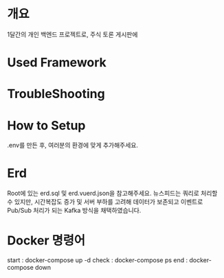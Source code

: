 # 개요
1달간의 개인 백엔드 프로젝트로, 주식 토론 게시판에

# Used Framework


# TroubleShooting




# How to Setup
.env를 만든 후, 여러분의 환경에 맞게 추가해주세요.

# Erd
Root에 있는 erd.sql 및 erd.vuerd.json을 참고해주세요.
뉴스피드는 쿼리로 처리할 수 있지만, 시간복잡도 증가 및 서버 부하를 고려해
데이터가 보존되고 이벤트로 Pub/Sub 처리가 되는 Kafka 방식을 채택하였습니다.

# Docker 명령어
start : docker-compose up -d
check : docker-compose ps
end : docker-compose down